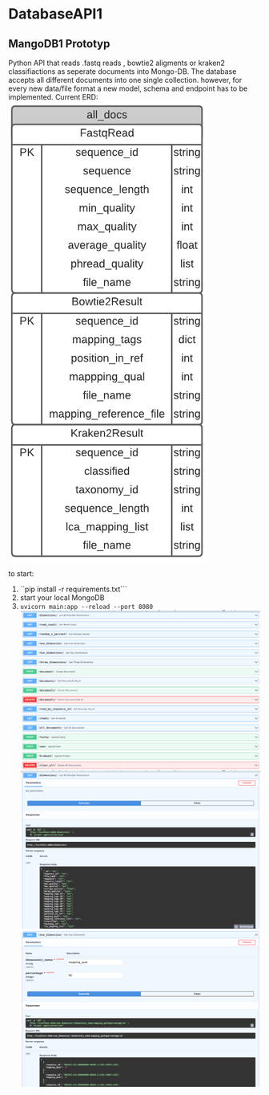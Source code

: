 # DatabaseAPI1
## MangoDB1 Prototyp
Python API that reads .fastq reads , bowtie2 aligments or kraken2 classifiactions as seperate documents into Mongo-DB. 
The database accepts all different documents into one single collection. however, 
for every new data/file format a new model, schema and endpoint has to be implemented.
Current ERD: 
![one single table: all different kinds of documtens inserted](images/actualflatfilemongodb.png "data model for MongoDB")

to start:  
1. ``pip install -r requirements.txt```
2. start your local MongoDB
3. ```uvicorn main:app --reload --port 8080```
![screenshot of MongoDB1 endpoints](images/screenshot_endpoints_mongoDB1.png "Endpoints of MongoDB1 API")
![screenshot of get all dimensions endpoint](images/screenshot_get_dimensions_mongoDB1.png "screenshot of get all dimensions endpoint")
![screenshot of get one_dimension endpoint](images/screenshot_get_one_dimension_mongoDB1.png "screenshot of get one dimension endpoint")